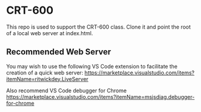 # CRT-600

This repo is used to support the CRT-600 class. Clone it and point the root of a local web server at index.html. 

## Recommended Web Server
You may wish to use the following VS Code extension to facilitate the creation of a quick web server: 
https://marketplace.visualstudio.com/items?itemName=ritwickdey.LiveServer

Also recommend VS Code debugger for Chrome
https://marketplace.visualstudio.com/items?itemName=msjsdiag.debugger-for-chrome
